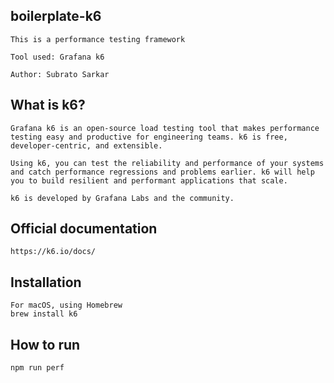 boilerplate-k6
------------------------------
```
This is a performance testing framework

Tool used: Grafana k6

Author: Subrato Sarkar

````

What is k6?
-----------------------------------
```
Grafana k6 is an open-source load testing tool that makes performance testing easy and productive for engineering teams. k6 is free, developer-centric, and extensible.

Using k6, you can test the reliability and performance of your systems and catch performance regressions and problems earlier. k6 will help you to build resilient and performant applications that scale.

k6 is developed by Grafana Labs and the community.

```

Official documentation
-----------------------------------
```
https://k6.io/docs/

```

Installation
--------------------------------
```
For macOS, using Homebrew
brew install k6

```

How to run
--------------------------
```
npm run perf

```